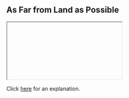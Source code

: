 ##  As Far from Land as Possible 

<iframe></iframe>

Click [here](Explanation.md) for an explanation.

